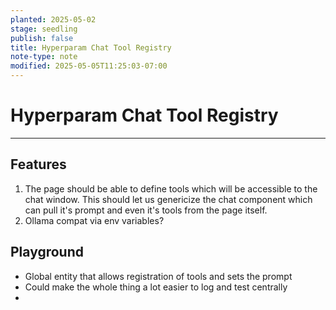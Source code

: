 ```yaml
---
planted: 2025-05-02
stage: seedling
publish: false
title: Hyperparam Chat Tool Registry
note-type: note
modified: 2025-05-05T11:25:03-07:00
---
```

# Hyperparam Chat Tool Registry
---

## Features
1. The page should be able to define tools which will be accessible to the chat window. This should let us genericize the chat component which can pull it's prompt and even it's tools from the page itself.
2. Ollama compat via env variables? 
## Playground
- Global entity that allows registration of tools and sets the prompt
- Could make the whole thing a lot easier to log and test centrally
- 
